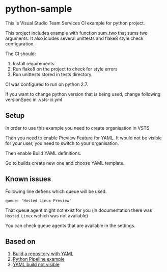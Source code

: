 # python-sample 
This is Visual Studio Team Services CI example for python project.

This project includes example with function sum_two that sums two arguments.
It also icludes several unittests and flake8 style check configuration.

The CI should:
1. Install requirements
2. Run flake8 on the project to check for style errors
3. Run unittests stored in tests directory.

CI was configured to run on python 2.7.

If you want to change python version that is being used, change following versionSpec in .vsts-ci.yml

## Setup
In order to use this example you need to create organisation in VSTS

Then you need to enable Preview Feature for YAML.
It would not be visible for your user, you need to switch to your organisation.

Then enable Build YAML definitions.

Go to builds create new one and choose YAML template.

## Known issues

Following line defiens which queue will be used.
```
queue: 'Hosted Linux Preview'
```
That queue agent might not exist for you (in documentation there was `Hosted Linux` wchich was not available)

You can check queue agents that are available in the settings.

## Based on
1. [Build a repository with YAML](https://docs.microsoft.com/en-us/vsts/pipelines/get-started-yaml)
2. [Python Pipeline example](https://docs.microsoft.com/en-us/vsts/pipelines/languages/python)
3. [YAML build not visible](https://github.com/MicrosoftDocs/vsts-docs/issues/996)
